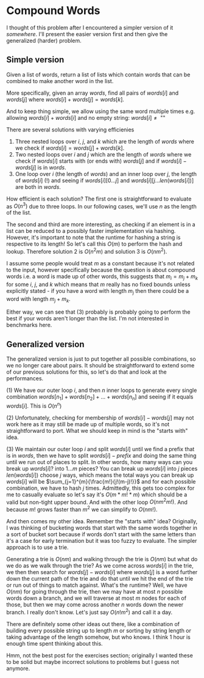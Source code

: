 # Compound Words

I thought of this problem after I encountered a simpler version of it
_somewhere_. I'll present the easier version first and then give the generalized
(harder) problem.

## Simple version

Given a list of words, return a list of lists which contain words that can be
combined to make another word in the list.

More specifically, given an array $words$, find all pairs of $words[i]$ and
$words[j]$ where $words[i] + words[j] = words[k]$.

And to keep thing simple, we allow using the same word multiple times e.g.
allowing $words[i] + words[i]$ and no empty string: $words[i] \neq \text{ ""}$

There are several solutions with varying efficienies

 <!-- markdownlint-disable MD052-->

1. Three nested loops over $i$, $j$, and $k$ which are the length of $words$
   where we check if $words[i] = words[j] + words[k]$.
2. Two nested loops over $i$ and $j$ which are the length of $words$ where we
   check if $words[i]$ starts with (or ends with) $words[j]$ and if
   $words[i] - words[j]$ is in $words$.
3. One loop over $i$ (the length of $words$) and an inner loop over $j$, the
length of $words[i]$ (!) and seeing if $words[i][0\ldots j]$ and
$words[i][j\ldots len(words[i])]$ are both in $words$.
  <!-- markdownlint-enable MD052-->

How efficient is each solution? The first one is straightforward to evaluate as
$O(n^3)$ due to three loops. In our following cases, we'll use $n$ as the length
of the list.

The second and third are more interesting, as checking if an element is in a
list can be reduced to a possibly faster implementation via hashing. However,
it's important to note that the runtime for hashing a string is respective to
its length! So let's call this $O(m)$ to perform the hash and lookup. Therefore
solution 2 is $O(n^2m)$ and solution 3 is $O(nm^2)$.

I assume some people would treat $m$ as a constant because it's not related to
the input, however specifically because the question is about compound words
i.e. a word is made up of other words, this suggests that $m_i = m_j + m_k$ for
some $i$, $j$, and $k$ which means that $m$ really has no fixed bounds unless
explicitly stated - if you have a word with length $m_j$ then there could be a
word with length $m_j + m_k$.

Either way, we can see that (3) probably is probably going to perform the best
if your words aren't longer than the list. I'm not interested in benchmarks
here.

## Generalized version

The generalized version is just to put together all possible combinations, so we
no longer care about pairs. It should be straightforward to extend some of our
previous solutions for this, so let's do that and look at the performances.

(1) We have our outer loop $i$, and then $n$ inner loops to generate every
single combination $words[n_1] + words[n_2] + \ldots + words[n_n]$ and seeing if
it equals $words[i]$. This is $O(n^n)$

(2) Unfortunately, checking for membership of $words[i] - words[j]$ may not work
here as it may still be made up of multiple words, so it's not straightforward
to port. What we should keep in mind is the "starts with" idea.

(3) We maintain our outer loop $i$ and split $words[i]$ until we find a prefix
that is in $words$, then we have to split $words[i] - prefix$ and doing the same
thing until we run out of places to split. In other words, how many ways can you
break up $words[i]$? into $1\ldots m$ pieces? You can break up $words[i]$ into
$j$ pieces $len(words[i]) \text{ choose } j$ ways, which means the total ways
you can break up $words[i]$ will be $\sum_{j=1}^{m}{\frac{m!}{j!(m-j)!}}$ and
for each possible combination, we have to hash $j$ times. Admittedly, this gets
too complex for me to casually evaluate so let's say it's $O(m * m! * m)$ which
should be a valid but non-tight upper bound. And with the other loop
$O(nm^2m!)$. And because $m!$ grows faster than $m^2$ we can simplify to
$O(nm!)$.

And then comes my other idea. Remember the "starts with" idea? Originally, I was
thinking of bucketing words that start with the same words together in a sort of
bucket sort because if words don't start with the same letters than it's a case
for early termination but it was too fuzzy to evaluate. The simpler approach is
to use a trie.

Generating a trie is $O(nm)$ and walking through the trie is $O(nm)$ but what do
we do as we walk through the trie? As we come across $words[i]$ in the trie, we
then then search for $words[j] - words[i]$ where $words[j]$ is a word further
down the current path of the trie and do that until we hit the end of the trie
or run out of things to match against. What's the runtime? Well, we have $O(nm)$
for going through the trie, then we may have at most $n$ possible words down a
branch, and we will traverse at most $m$ nodes for each of those, but then we
may come across another $n$ words down the newer branch. I really don't know.
Let's just say $O(n!m^2)$ and call it a day.

There are definitely some other ideas out there, like a combination of building
every possible string up to length $m$ or sorting by string length or taking
advantage of the length somehow, but who knows. I think 1 hour is enough time
spent thinking about this.

Hmm, not the best post for the exercises section; originally I wanted these to
be solid but maybe incorrect solutions to problems but I guess not anymore.
